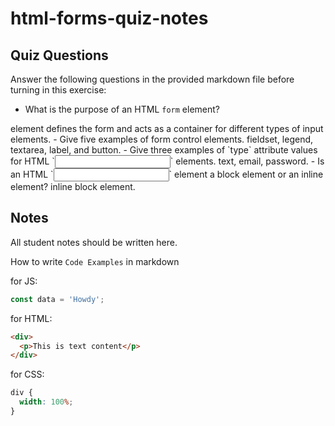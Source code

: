 # html-forms-quiz-notes

## Quiz Questions

Answer the following questions in the provided markdown file before turning in this exercise:

- What is the purpose of an HTML `form` element?
<form> element defines the form and acts as a container for different types of input elements.
- Give five examples of form control elements.
  fieldset, legend, textarea, label, and button.
- Give three examples of `type` attribute values for HTML `<input>` elements.
  text, email, password.
- Is an HTML `<input>` element a block element or an inline element?
  inline block element.

## Notes

All student notes should be written here.

How to write `Code Examples` in markdown

for JS:

```javascript
const data = 'Howdy';
```

for HTML:

```html
<div>
  <p>This is text content</p>
</div>
```

for CSS:

```css
div {
  width: 100%;
}
```
